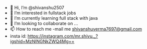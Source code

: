 - 👋 Hi, I’m @shivanshu2507
- 👀 I’m interested in fullstack jobs
- 🌱 I’m currently learning full stack with java
- 💞️ I’m looking to collaborate on ...
- 📫 How to reach me -mail me shivanshuverma7697@gmail.com
- insta id: https://instagram.com/mr.shivu._?igshid=MzNlNGNkZWQ4Mg==

<!---
shivanshu2507/shivanshu2507 is a ✨ special ✨ repository because its `README.md` (this file) appears on your GitHub profile.
You can click the Preview link to take a look at your changes.
--->
